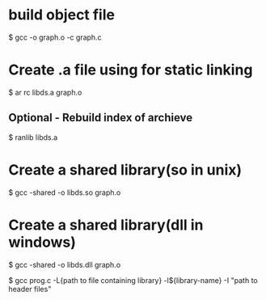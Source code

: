 # build object file
$ gcc -o graph.o -c graph.c

# Create .a file using for static linking
$ ar rc libds.a graph.o

## Optional - Rebuild index of archieve 
$ ranlib libds.a

# Create a shared library(so in unix)
$ gcc -shared -o libds.so graph.o

# Create a shared library(dll in windows)
$ gcc -shared -o libds.dll graph.o

$ gcc prog.c -L{path to file containing library} -l${library-name} -I "path to header files"